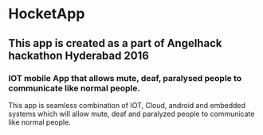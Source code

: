 # HocketApp
<h2>This app is created as a part of Angelhack hackathon Hyderabad 2016</h2>
<h3>IOT mobile App that allows mute, deaf, paralysed people to communicate like normal people. </h3>
<p>
This app is seamless combination of IOT, Cloud, android and embedded systems which will allow mute, deaf and paralyzed people to communicate like normal people.
</p>
